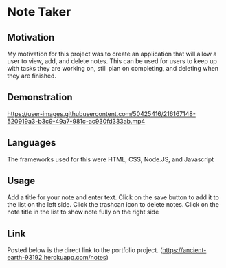 # Note Taker

## Motivation

My motivation for this project was to create an application that will allow a user to view, add, and delete notes. This can be used for users to keep up with tasks they are working on, still plan on completing, and deleting when they are finished.
## Demonstration



https://user-images.githubusercontent.com/50425416/216167148-520919a3-b3c9-49a7-981c-ac930fd333ab.mp4




## Languages

The frameworks used for this were HTML, CSS, Node.JS, and Javascript

## Usage

Add a title for your note and enter text. Click on the save button to add it to the list on the left side. Click the trashcan icon to delete notes. Click on the note title in the list to show note fully on the right side

## Link

Posted below is the direct link to the portfolio project.
(https://ancient-earth-93192.herokuapp.com/notes)

